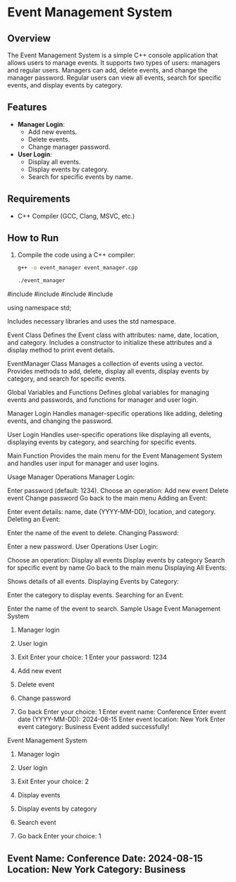 # Event Management System

## Overview
The Event Management System is a simple C++ console application that allows users to manage events. It supports two types of users: managers and regular users. Managers can add, delete events, and change the manager password. Regular users can view all events, search for specific events, and display events by category.

## Features
- **Manager Login**:
  - Add new events.
  - Delete events.
  - Change manager password.
- **User Login**:
  - Display all events.
  - Display events by category.
  - Search for specific events by name.

## Requirements
- C++ Compiler (GCC, Clang, MSVC, etc.)

## How to Run
1. Compile the code using a C++ compiler:
   ```bash
   g++ -o event_manager event_manager.cpp

   ./event_manager


#include <iostream>
#include <vector>
#include <string>
#include <algorithm>

using namespace std;

Includes necessary libraries and uses the std namespace.

Event Class
Defines the Event class with attributes: name, date, location, and category. Includes a constructor to initialize these attributes and a display method to print event details.

EventManager Class
Manages a collection of events using a vector. Provides methods to add, delete, display all events, display events by category, and search for specific events.

Global Variables and Functions
Defines global variables for managing events and passwords, and functions for manager and user login.

Manager Login
Handles manager-specific operations like adding, deleting events, and changing the password.

User Login
Handles user-specific operations like displaying all events, displaying events by category, and searching for specific events.

Main Function
Provides the main menu for the Event Management System and handles user input for manager and user logins.

Usage
Manager Operations
Manager Login:

Enter password (default: 1234).
Choose an operation:
Add new event
Delete event
Change password
Go back to the main menu
Adding an Event:

Enter event details: name, date (YYYY-MM-DD), location, and category.
Deleting an Event:

Enter the name of the event to delete.
Changing Password:

Enter a new password.
User Operations
User Login:

Choose an operation:
Display all events
Display events by category
Search for specific event by name
Go back to the main menu
Displaying All Events:

Shows details of all events.
Displaying Events by Category:

Enter the category to display events.
Searching for an Event:

Enter the name of the event to search.
Sample Usage
Event Management System
1. Manager login
2. User login
3. Exit
Enter your choice: 1
Enter your password: 1234

1. Add new event
2. Delete event
3. Change password
4. Go back
Enter your choice: 1
Enter event name: Conference
Enter event date (YYYY-MM-DD): 2024-08-15
Enter event location: New York
Enter event category: Business
Event added successfully!

Event Management System
1. Manager login
2. User login
3. Exit
Enter your choice: 2

1. Display events
2. Display events by category
3. Search event
4. Go back
Enter your choice: 1

Event Name: Conference
Date: 2024-08-15
Location: New York
Category: Business
---------------------------------------------

